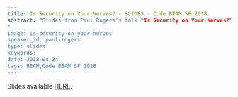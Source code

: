 ```yaml
---
title: Is Security on Your Nerves? - SLIDES - Code BEAM SF 2018
abstract: "Slides from Paul Rogers's talk "Is Security on Your Nerves?" - Code BEAM SF 2018
"
image: is-security-on-your-nerves
speaker_id: paul-rogers
type: slides
keywords: 
date: 2018-04-24
tags: BEAM,Code BEAM SF 2018
---
```

Slides available <a href="http://s3.amazonaws.com/erlang-conferences-production/media/files/000/000/892/original/Paul_Rogers_-_Is_Security_on_Your_Nerves.pdf?1524578769" target="_blank">HERE</a>.
